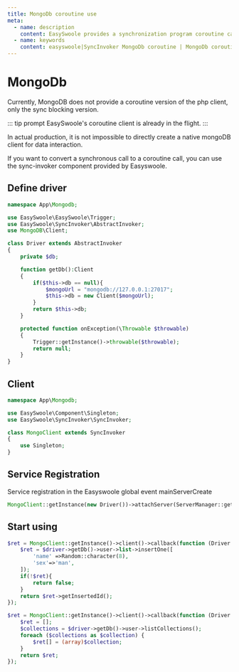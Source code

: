 ```yaml
---
title: MongoDb coroutine use
meta:
  - name: description
    content: EasySwoole provides a synchronization program coroutine call conversion driver
  - name: keywords
    content: easyswoole|SyncInvoker MongoDb coroutine | MongoDb coroutine use
---
```


# MongoDb

Currently, MongoDB does not provide a coroutine version of the php client, only the sync blocking version.

::: tip prompt
EasySwoole's coroutine client is already in the flight.
:::

In actual production, it is not impossible to directly create a native mongoDB client for data interaction.

If you want to convert a synchronous call to a coroutine call, you can use the sync-invoker component provided by Easyswoole.

## Define driver

```php
namespace App\Mongodb;

use EasySwoole\EasySwoole\Trigger;
use EasySwoole\SyncInvoker\AbstractInvoker;
use MongoDB\Client;

class Driver extends AbstractInvoker
{
    private $db;

    function getDb():Client
    {
        if($this->db == null){
            $mongoUrl = "mongodb://127.0.0.1:27017";
            $this->db = new Client($mongoUrl);
        }
        return $this->db;
    }

    protected function onException(\Throwable $throwable)
    {
        Trigger::getInstance()->throwable($throwable);
        return null;
    }
}
```

## Client
```php
namespace App\Mongodb;

use EasySwoole\Component\Singleton;
use EasySwoole\SyncInvoker\SyncInvoker;

class MongoClient extends SyncInvoker
{
    use Singleton;
}
```

## Service Registration

Service registration in the Easyswoole global event mainServerCreate

```php
MongoClient::getInstance(new Driver())->attachServer(ServerManager::getInstance()->getSwooleServer());
```

## Start using

```php
$ret = MongoClient::getInstance()->client()->callback(function (Driver $driver){
    $ret = $driver->getDb()->user->list->insertOne([
        'name' =>Random::character(8),
        'sex'=>'man',
    ]);
    if(!$ret){
        return false;
    }
    return $ret->getInsertedId();
});

$ret = MongoClient::getInstance()->client()->callback(function (Driver $driver){
    $ret = [];
    $collections = $driver->getDb()->user->listCollections();
    foreach ($collections as $collection) {
        $ret[] = (array)$collection;
    }
    return $ret;
});
```
